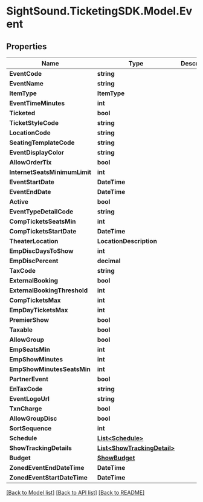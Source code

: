 # SightSound.TicketingSDK.Model.Event

## Properties

Name | Type | Description | Notes
------------ | ------------- | ------------- | -------------
**EventCode** | **string** |  | [optional] 
**EventName** | **string** |  | [optional] 
**ItemType** | **ItemType** |  | [optional] 
**EventTimeMinutes** | **int** |  | [optional] 
**Ticketed** | **bool** |  | [optional] 
**TicketStyleCode** | **string** |  | [optional] 
**LocationCode** | **string** |  | [optional] 
**SeatingTemplateCode** | **string** |  | [optional] 
**EventDisplayColor** | **string** |  | [optional] 
**AllowOrderTix** | **bool** |  | [optional] 
**InternetSeatsMinimumLimit** | **int** |  | [optional] 
**EventStartDate** | **DateTime** |  | [optional] 
**EventEndDate** | **DateTime** |  | [optional] 
**Active** | **bool** |  | [optional] 
**EventTypeDetailCode** | **string** |  | [optional] 
**CompTicketsSeatsMin** | **int** |  | [optional] 
**CompTicketsStartDate** | **DateTime** |  | [optional] 
**TheaterLocation** | **LocationDescription** |  | [optional] 
**EmpDiscDaysToShow** | **int** |  | [optional] 
**EmpDiscPercent** | **decimal** |  | [optional] 
**TaxCode** | **string** |  | [optional] 
**ExternalBooking** | **bool** |  | [optional] 
**ExternalBookingThreshold** | **int** |  | [optional] 
**CompTicketsMax** | **int** |  | [optional] 
**EmpDayTicketsMax** | **int** |  | [optional] 
**PremierShow** | **bool** |  | [optional] 
**Taxable** | **bool** |  | [optional] 
**AllowGroup** | **bool** |  | [optional] 
**EmpSeatsMin** | **int** |  | [optional] 
**EmpShowMinutes** | **int** |  | [optional] 
**EmpShowMinutesSeatsMin** | **int** |  | [optional] 
**PartnerEvent** | **bool** |  | [optional] 
**EnTaxCode** | **string** |  | [optional] 
**EventLogoUrl** | **string** |  | [optional] 
**TxnCharge** | **bool** |  | [optional] 
**AllowGroupDisc** | **bool** |  | [optional] 
**SortSequence** | **int** |  | [optional] 
**Schedule** | [**List&lt;Schedule&gt;**](Schedule.md) |  | [optional] 
**ShowTrackingDetails** | [**List&lt;ShowTrackingDetail&gt;**](ShowTrackingDetail.md) |  | [optional] 
**Budget** | [**ShowBudget**](ShowBudget.md) |  | [optional] 
**ZonedEventEndDateTime** | **DateTime** |  | [optional] 
**ZonedEventStartDateTime** | **DateTime** |  | [optional] 

[[Back to Model list]](../README.md#documentation-for-models) [[Back to API list]](../README.md#documentation-for-api-endpoints) [[Back to README]](../README.md)

